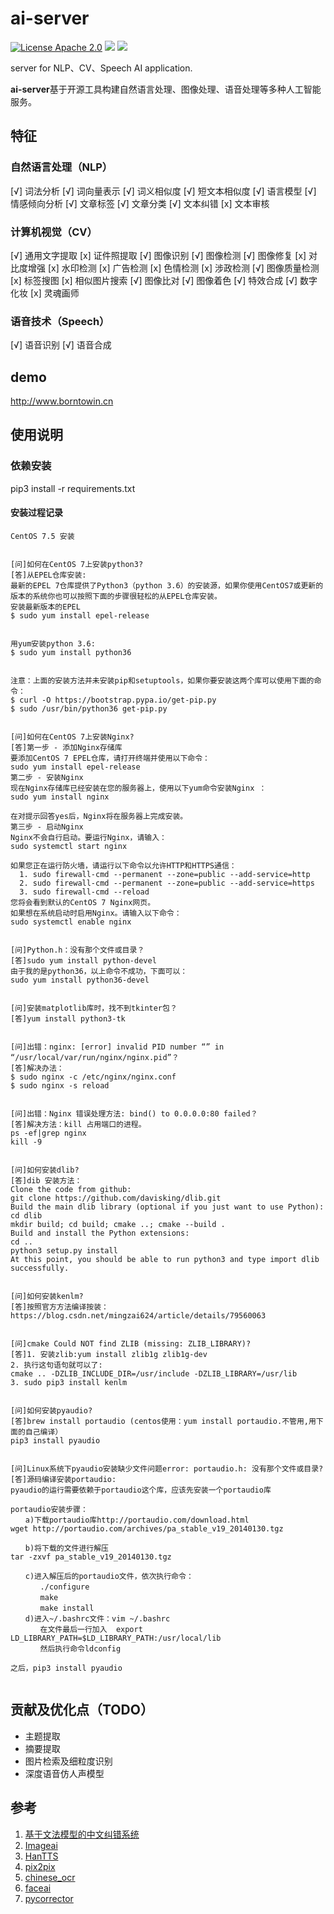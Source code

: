 # ai-server

[![License Apache 2.0](https://img.shields.io/badge/license-Apache%202.0-blue.svg)](https://github.com/deepmipt/DeepPavlov/blob/master/LICENSE) ![](https://img.shields.io/badge/Language-Python-blue.svg) ![](https://img.shields.io/badge/Python-3.X-red.svg)

server for NLP、CV、Speech AI application.

**ai-server**基于开源工具构建自然语言处理、图像处理、语音处理等多种人工智能服务。

## 特征
### 自然语言处理（NLP）

[√] 词法分析
[√] 词向量表示
[√] 词义相似度
[√] 短文本相似度
[√] 语言模型
[√] 情感倾向分析
[√] 文章标签
[√] 文章分类
[√] 文本纠错
[x] 文本审核


### 计算机视觉（CV）

[√] 通用文字提取
[x] 证件照提取
[√] 图像识别
[√] 图像检测
[√] 图像修复
[x] 对比度增强
[x] 水印检测
[x] 广告检测
[x] 色情检测
[x] 涉政检测
[√] 图像质量检测
[x] 标签搜图
[x] 相似图片搜索
[√] 图像比对
[√] 图像着色
[√] 特效合成
[√] 数字化妆
[x] 灵魂画师


### 语音技术（Speech）

[√] 语音识别
[√] 语音合成



## demo

http://www.borntowin.cn


## 使用说明

### 依赖安装
pip3 install -r requirements.txt

#### 安装过程记录
```
CentOS 7.5 安装


[问]如何在CentOS 7上安装python3?
[答]从EPEL仓库安装:
最新的EPEL 7仓库提供了Python3（python 3.6）的安装源，如果你使用CentOS7或更新的版本的系统你也可以按照下面的步骤很轻松的从EPEL仓库安装。
安装最新版本的EPEL
$ sudo yum install epel-release


用yum安装python 3.6:
$ sudo yum install python36


注意：上面的安装方法并未安装pip和setuptools，如果你要安装这两个库可以使用下面的命令：
$ curl -O https://bootstrap.pypa.io/get-pip.py
$ sudo /usr/bin/python36 get-pip.py


[问]如何在CentOS 7上安装Nginx?
[答]第一步 - 添加Nginx存储库
要添加CentOS 7 EPEL仓库，请打开终端并使用以下命令：
sudo yum install epel-release
第二步 - 安装Nginx
现在Nginx存储库已经安装在您的服务器上，使用以下yum命令安装Nginx ：
sudo yum install nginx

在对提示回答yes后，Nginx将在服务器上完成安装。
第三步 - 启动Nginx
Nginx不会自行启动。要运行Nginx，请输入：
sudo systemctl start nginx

如果您正在运行防火墙，请运行以下命令以允许HTTP和HTTPS通信：
  1. sudo firewall-cmd --permanent --zone=public --add-service=http
  2. sudo firewall-cmd --permanent --zone=public --add-service=https
  3. sudo firewall-cmd --reload
您将会看到默认的CentOS 7 Nginx网页。
如果想在系统启动时启用Nginx。请输入以下命令：
sudo systemctl enable nginx


[问]Python.h：没有那个文件或目录？
[答]sudo yum install python-devel
由于我的是python36，以上命令不成功，下面可以：
sudo yum install python36-devel


[问]安装matplotlib库时，找不到tkinter包？
[答]yum install python3-tk


[问]出错：nginx: [error] invalid PID number “” in “/usr/local/var/run/nginx/nginx.pid”？
[答]解决办法：
$ sudo nginx -c /etc/nginx/nginx.conf
$ sudo nginx -s reload


[问]出错：Nginx 错误处理方法: bind() to 0.0.0.0:80 failed？
[答]解决方法：kill 占用端口的进程。
ps -ef|grep nginx
kill -9


[问]如何安装dlib?
[答]dib 安装方法：
Clone the code from github:
git clone https://github.com/davisking/dlib.git
Build the main dlib library (optional if you just want to use Python):
cd dlib
mkdir build; cd build; cmake ..; cmake --build .
Build and install the Python extensions:
cd ..
python3 setup.py install
At this point, you should be able to run python3 and type import dlib successfully.


[问]如何安装kenlm?
[答]按照官方方法编译按装：https://blog.csdn.net/mingzai624/article/details/79560063


[问]cmake Could NOT find ZLIB (missing: ZLIB_LIBRARY)?
[答]1. 安装zlib:yum install zlib1g zlib1g-dev
2. 执行这句语句就可以了:
cmake .. -DZLIB_INCLUDE_DIR=/usr/include -DZLIB_LIBRARY=/usr/lib
3. sudo pip3 install kenlm


[问]如何安装pyaudio?
[答]brew install portaudio (centos使用：yum install portaudio.不管用,用下面的自己编译）
pip3 install pyaudio


[问]Linux系统下pyaudio安装缺少文件问题error: portaudio.h: 没有那个文件或目录?
[答]源码编译安装portaudio:
pyaudio的运行需要依赖于portaudio这个库，应该先安装一个portaudio库

portaudio安装步骤：
　　a)下载portaudio库http://portaudio.com/download.html
wget http://portaudio.com/archives/pa_stable_v19_20140130.tgz

　　b)将下载的文件进行解压
tar -zxvf pa_stable_v19_20140130.tgz

　　c)进入解压后的portaudio文件，依次执行命令：
　　　　./configure
　　　　make
　　　　make install
　　d)进入~/.bashrc文件：vim ~/.bashrc
　　　　在文件最后一行加入  export LD_LIBRARY_PATH=$LD_LIBRARY_PATH:/usr/local/lib
　　　　然后执行命令ldconfig

之后，pip3 install pyaudio


```




## 贡献及优化点（TODO）

* 主题提取
* 摘要提取
* 图片检索及细粒度识别
* 深度语音仿人声模型

## 参考

1. [基于文法模型的中文纠错系统](https://blog.csdn.net/mingzai624/article/details/82390382)
2. [Imageai](https://github.com/OlafenwaMoses/ImageAI)
3. [HanTTS](https://github.com/junzew/HanTTS)
4. [pix2pix](https://github.com/phillipi/pix2pix)
5. [chinese_ocr](https://github.com/YCG09/chinese_ocr)
6. [faceai](https://github.com/vipstone/faceai)
7. [pycorrector](https://github.com/shibing624/pycorrector)

